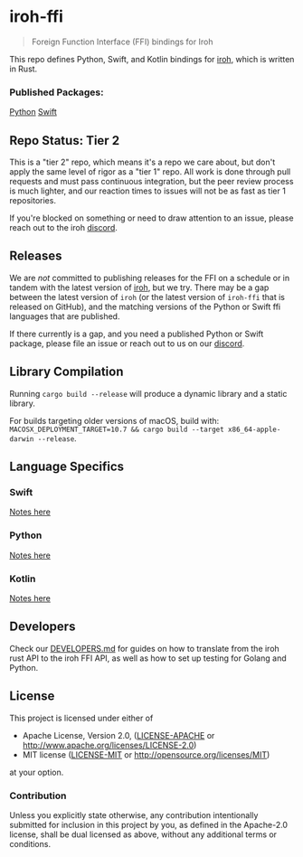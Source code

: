 # iroh-ffi

> Foreign Function Interface (FFI) bindings for Iroh

This repo defines Python, Swift, and Kotlin bindings for [iroh](https://github.com/n0-computer/iroh), which is written in Rust.

### Published Packages:

[Python](https://pypi.org/project/iroh/)
[Swift](https://github.com/n0-computer/iroh-ffi)

## Repo Status: Tier 2

This is a "tier 2" repo, which means it's a repo we care about, but don't apply the same level of rigor as a "tier 1" repo. All work is done through pull requests and must pass continuous integration, but the peer review process is much lighter, and our reaction times to issues will not be as fast as tier 1 repositories.

If you're blocked on something or need to draw attention to an issue, please reach out to the iroh [discord](https://discord.gg/B4pzE3usDC).

## Releases

We are _not_ committed to publishing releases for the FFI on a schedule or in tandem with the latest version of [iroh](https://github.com/n0-computer/iroh), but we try. There may be a gap between the latest version of `iroh` (or the latest version of `iroh-ffi` that is released on GitHub), and the matching versions of the Python or Swift ffi languages that are published.

If there currently is a gap, and you need a published Python or Swift package, please file an issue or reach out to us on our [discord](https://discord.gg/B4pzE3usDC).


## Library Compilation

Running `cargo build --release` will produce a dynamic library and a static library.

For builds targeting older versions of macOS, build with:  `MACOSX_DEPLOYMENT_TARGET=10.7 && cargo build --target x86_64-apple-darwin --release`.

## Language Specifics

### Swift

[Notes here](https://github.com/n0-computer/iroh-ffi/blob/main/README.python.md)

### Python

[Notes here](https://github.com/n0-computer/iroh-ffi/blob/main/README.python.md)

### Kotlin

[Notes here](https://github.com/n0-computer/iroh-ffi/blob/main/README.kotlin.md)

## Developers
Check our [DEVELOPERS.md](DEVELOPERS.md) for guides on how to translate from the iroh rust API to the iroh FFI API, as well as how to set up testing for Golang and Python.

## License

This project is licensed under either of

 * Apache License, Version 2.0, ([LICENSE-APACHE](LICENSE-APACHE) or
   http://www.apache.org/licenses/LICENSE-2.0)
 * MIT license ([LICENSE-MIT](LICENSE-MIT) or
   http://opensource.org/licenses/MIT)

at your option.

### Contribution

Unless you explicitly state otherwise, any contribution intentionally submitted
for inclusion in this project by you, as defined in the Apache-2.0 license,
shall be dual licensed as above, without any additional terms or conditions.
